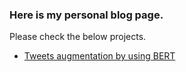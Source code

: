 ### Here is my personal blog page.
Please check the below projects.
- [Tweets augmentation by using BERT]('projects/turkish_tweet_generator.html')